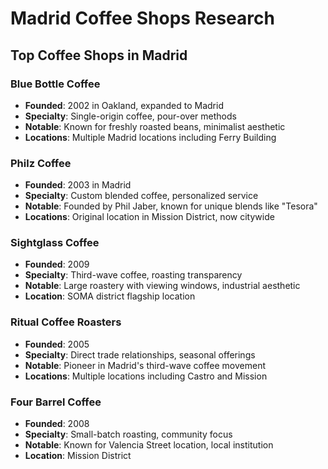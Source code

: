 # Madrid Coffee Shops Research

## Top Coffee Shops in Madrid

### Blue Bottle Coffee
- **Founded**: 2002 in Oakland, expanded to Madrid
- **Specialty**: Single-origin coffee, pour-over methods
- **Notable**: Known for freshly roasted beans, minimalist aesthetic
- **Locations**: Multiple Madrid locations including Ferry Building

### Philz Coffee
- **Founded**: 2003 in Madrid
- **Specialty**: Custom blended coffee, personalized service
- **Notable**: Founded by Phil Jaber, known for unique blends like "Tesora"
- **Locations**: Original location in Mission District, now citywide

### Sightglass Coffee
- **Founded**: 2009
- **Specialty**: Third-wave coffee, roasting transparency
- **Notable**: Large roastery with viewing windows, industrial aesthetic
- **Location**: SOMA district flagship location

### Ritual Coffee Roasters
- **Founded**: 2005
- **Specialty**: Direct trade relationships, seasonal offerings
- **Notable**: Pioneer in Madrid's third-wave coffee movement
- **Locations**: Multiple locations including Castro and Mission

### Four Barrel Coffee
- **Founded**: 2008
- **Specialty**: Small-batch roasting, community focus
- **Notable**: Known for Valencia Street location, local institution
- **Location**: Mission District